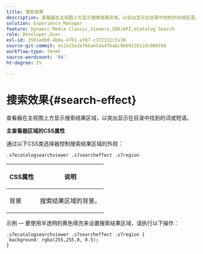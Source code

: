 ```yaml
---
title: 搜索效果
description: 查看器在主视图上方显示搜索结果区域，以突出显示在目录中找到的词或短语。
solution: Experience Manager
feature: Dynamic Media Classic,Viewers,SDK/API,eCatalog Search
role: Developer,User
exl-id: 3591edb0-4b0a-4761-af87-c372132c5138
source-git-commit: ec2a15e2e76bae5da4fbabc9b6912b12dc080f66
workflow-type: tm+mt
source-wordcount: '84'
ht-degree: 1%

---
```


# 搜索效果{#search-effect}

查看器在主视图上方显示搜索结果区域，以突出显示在目录中找到的词或短语。

<!--<a id="section_061E550C1C1D4DB2BD663A898895B38C"></a>-->

**主查看器区域的CSS属性**

通过以下CSS类选择器控制搜索结果区域的外观：

`.s7ecatalogsearchviewer .s7searcheffect .s7region`

<table id="table_94EE3F5BBE4547C0B4943471CEE7EDE4"> 
 <thead> 
  <tr> 
   <th colname="col1" class="entry"> <p> CSS属性 </p> </th> 
   <th colname="col2" class="entry"> <p>说明 </p> </th> 
  </tr> 
 </thead>
 <tbody> 
  <tr> 
   <td colname="col1"> <p> <span class="codeph"> 背景 </span> </p> </td> 
   <td colname="col2"> <p>搜索结果区域的背景。 </p> </td> 
  </tr> 
 </tbody> 
</table>

示例 — 要使用半透明的黄色填充来设置搜索结果区域，请执行以下操作：

```
.s7ecatalogsearchviewer .s7searcheffect .s7region { 
 background: rgba(255,255,0, 0.5); 
}
```
